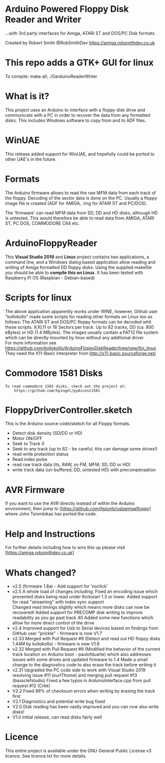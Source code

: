 # Arduino Powered Floppy Disk Reader and Writer
...with 3rd party interfaces for Amiga, ATARI ST and DOS/PC Disk formats 

Created by Robert Smith @RobSmithDev
https://amiga.robsmithdev.co.uk

# This repo adds a GTK+ GUI for linux
To compile: make all; ./GarduinoReaderWriter

# What is it?
This project uses an Arduino to interface with a floppy disk drive and 
communicate with a PC in order to recover the data from any formatted 
disks. This includes Windows software to copy from and to ADF files.

# WinUAE
This release added support for WinUAE, and hopefully could be ported to other
UAE's in the future.

# Formats
The Arduino firmware allows to read the raw MFM data from each track of the
floppy. Decoding of the sector data is done on the PC. Usually a floppy image
file is created (ADF for AMIGA, .img for ATARI ST and PC/DOS).

The 'firmware' can read MFM data from SD, DD and HD disks, although HD is untested.
This would therefore be able to read data from AMIGA, ATARI ST, PC DOS, COMMODORE C64 etc.

# ArduinoFloppyReader
This **Visual Studio 2019** and **Linux** project contains two applications, a command line, 
and a Windows dialog based application allow reading and writing of Amiga 
formatted DD floppy disks.
Using the supplied makefile you should be able to **compile this on Linux**.  It has
been tested with Raspberry Pi OS (Raspbian - Debian-based)

# Scripts for linux
The above application apparently works under WINE, however,
Github user "kollokollo" made some scripts for reading other formats on Linux 
too as follows:
	The ATARI ST and DOS/PC floppy formats can be decoded whit these scripts.
	9,10,11 or 18 Sectors per track. Up to 82 tracks, DD (ca. 800 kBytes) or 
	HD (1.4 MBytes). The images usually contain a FAT12 file system which can be 
	directly mounted by linux without any additional driver.   
	For more information see 
		https://github.com/kollokollo/ArduinoFloppyDiskReader/tree/new/for_linux
		They need the X11-Basic interpreter from http://x11-basic.sourceforge.net/

# Commodore 1581 Disks
	To read commodore 1581 disks, check out the project at: 
		https://github.com/hpingel/pyAccess1581

# FloppyDriverController.sketch
This is the Arduino source code/sketch for all Floppy formats.
* Detect disk density (SD/DD or HD)
* Motor ON/OFF
* Seek to Track 0
* Seek to any track (up to 82 - be careful, this can damage some drives!)
* read write protection status
* Read index pulse
* read raw track data (its, RAW, so FM, MFM; SD, DD or HD)
* write track data (un-buffered, DD, untested HD) with precompensation

# AVR Firmware
If you want to use the AVR directly instead of within the Arduino environment, 
then jump to [https://github.com/jtsiomb/usbamigafloppy] where John Tsiombikas 
has ported the code.

# Help and Instructions 
For further details including how to wire this up please visit 
[https://amiga.robsmithdev.co.uk]

# Whats changed?
* v2.5 (firmware 1.8a) - Add support for 'noclick'
* v2.5  A whole load of changes including:
        Fixed an encoding issue which prevented disks being read under Kickstart 1.3 or lower.
		Added support for read "streaming" with index sync support        
        Changed read timings slightly which means more disks can now be recovered!
		Added support for PRECOMP disk writing to improve readability as you go past track 40
        Added some new functions which allow for more direct control of the drive        
* v2.4  Improved support for Usb to Serial devices based on findings from GitHub user "prickle" - firmware is now V1.7
* v2.33 Merged with Pull Request #9 (Detect and read out HD floppy disks 1.44M by kollokollo) - firmware is now V1.6
* v2.32 Merged with Pull Request #6 (Modified the behavior of the current track location on Arduino boot - paulofduarte) which also addresses issues with some drives and updated firmware to 1.4
      Made a small change to the diagnostics code to also erase the track before writing it
* v2.31 Upgraded the PC code side to work with Visual Studio 2019 resolving issue #11 (ourIThome) and merging pull request #13 (bassclefstudio)
      Fixed a few typos in ArduinoInterface.cpp from pull request #12 (Crkk)
* V2.2  Fixed 99% of checksum errors when writing by erasing the track first
* V2.1  Diagnostics and potential write bug fixed
* V2.0  Disk reading has been vastly improved and you can now also write disks!
* V1.0  Initial release, can read disks fairly well

# Licence
This entire project is available under the GNU General Public License v3
licence.  See licence.txt for more details.
